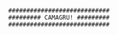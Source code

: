                                    ############################
                                   ######### CAMAGRU! #########
                                   ############################
